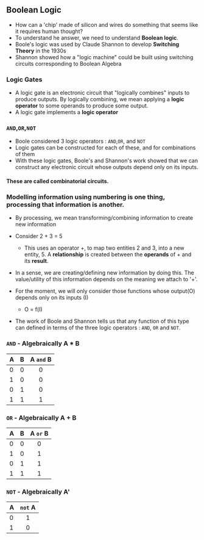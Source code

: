 ## Boolean Logic
- How can a 'chip' made of silicon and wires do something that seems like it requires human thought?
- To understand he answer, we need to understand **Boolean logic**.
- Boole's logic was used by Claude Shannon to develop **Switching Theory** in the 1930s
- Shannon showed how a "logic machine" could be built using switching circuits corresponding to Boolean Algebra

### Logic Gates
- A logic gate is an electronic circuit that "logically combines" inputs to produce outputs. By logically combining, we mean applying a **logic operator** to some operands to produce some output.
- A logic gate implements a **logic operator**

### `AND`,`OR`,`NOT`
- Boole considered 3 logic operators : `AND`,`OR`, and `NOT`
- Logic gates can be constructed for each of these, and for combinations of them
- With these logic gates, Boole's and Shannon's work showed that we can construct any electronic circuit whose outputs depend only on its inputs.

#### These are called combinatorial circuits.

### Modelling information using numbering is one thing, processing that information is another.
- By processing, we mean transforming/combining information to create new information
- Consider 2 + 3 = 5
    - This uses an operator +, to map two entities 2 and 3, into a new entity, 5. A **relationship** is created between the **operands** of + and its **result**.
- In a sense, we are creating/defining new information by doing this. The value/utility of this information depends on the meaning we attach to '+'.

- For the moment, we will only consider those functions whose output(O) depends only on its inputs (I)
    - O = f(I)
- The work of Boole and Shannon tells us that any function of this type can defined in terms of the three logic operators : `AND`, `OR` and `NOT`.

### `AND` - Algebraically A * B
| A | B |A `and` B|
|-|-|:-------:|
| 0 | 0 | 0 |
| 1 | 0 | 0 |
| 0 | 1 | 0 |
| 1 | 1 | 1 |

### `OR` - Algebraically A + B
| A | B |A `or` B|
|-|-|:-------:|
| 0 | 0 | 0 |
| 1 | 0 | 1 |
| 0 | 1 | 1 |
| 1 | 1 | 1 |

### `NOT` - Algebraically A'
| A |`not` A|
|-|:-------:|
| 0 | 1 |
| 1 | 0 |

